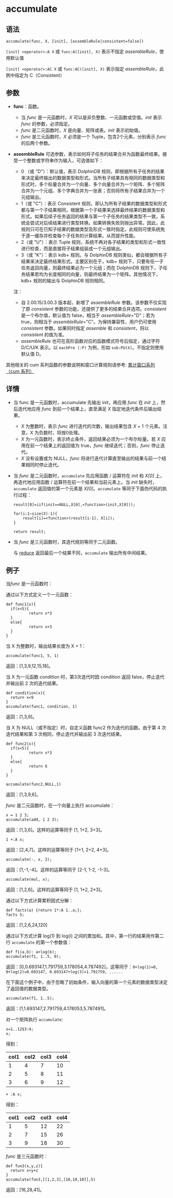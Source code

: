 # accumulate

## 语法

`accumulate(func, X, [init],
[assembleRule|consistent=false])`

`[init] <operator>:A X` 或 `func:A([init],
X)` 表示不指定 *assembleRule*，使用默认值

`[init] <operator>:AC X` 或 `func:AC([init], X)`
表示指定 *assembleRule*，此例中指定为 C（Consistent）

## 参数

* **func**：函数。
  + 当 *func* 是一元函数时，*X*
    可以是非负整数、一元函数或空值。*init* 表示 *func* 的参数，必须指定。
  + *func* 是二元函数时，*X* 是向量、矩阵或表。*init*
    表示初始值。
  + *func* 是三元函数时，*X* 必须是一个
    Tuple，包含2个元素，分别表示 *func* 的后两个参数。
* **assembleRule** 可选参数，表示如何将子任务的结果合并为函数最终结果。接受一个整数或字符串作为输入，可选值如下：
  + 0 （或 "D"）：默认值，表示 DolphinDB
    规则，即根据所有子任务的结果来决定最终输出的数据类型和形式。当所有子结果具有相同的数据类型和形式时，多个标量合并为一个向量、多个向量合并为一个矩阵、多个矩阵合并为一个元组、多个字典合并为一张表；否则将所有子结果合并为一个元组输出。
  + 1（或 "C"）：表示 Consistent
    规则，即认为所有子结果的数据类型和形式都与第一个子结果相同，根据第一个子结果来选择最终结果的数据类型和形式。如果后续子任务返回的结果与第一个子任务的结果类型不一致，系统会尝试对后续结果进行类型转换。如果转换失败则抛出异常。因此，此规则只可在已知子结果的数据类型及形式一致时指定。此规则可使系统免于逐一缓存并检查每个子任务的计算结果，从而提升性能。
  + 2（或 "U"）：表示 Tuple 规则，系统不再对各子结果的类型和形式一致性进行检查，而是直接将子结果组装成一个元组输出。
  + 3（或 "K"）：表示 kdb+ 规则。与 DolphinDB 规则类似，都会根据所有子结果来决定最终结果形式。主要区别在于，kdb+
    规则下，只要有任一子任务返回向量，则最终结果必为一个元组；而在 DolphinDB
    规则下，子任务结果若均为长度相同的向量，则最终结果为一个矩阵。其他情况下，kdb+ 规则的输出与 DolphinDB 规则相同。

  注：
  + 自 2.00.15/3.00.3 版本起，新增了
    *assembleRule* 参数。该参数不仅实现了原 *consistent*
    参数的功能，还提供了更多的结果合并选项。*consistent* 是一个布尔值，默认值为 false，相当于
    *assembleRule*="D"；若为 true，则相当于
    *assembleRule*="C"。为保持兼容性，用户仍可使用 *consistent* 参数。如果同时指定
    *assemble* 和 *consistent*，将以 *consistent*
    的值为准。
  + *assembleRule* 也可在高阶函数对应的函数模式符号后指定，通过字符 D/C/U/K 表示。以
    `eachPre (:P)` 为例，形如
    `sub:PU(X)`。不指定则使用默认值 D。

其他相关的 cum 系列函数的参数说明和窗口计算规则请参考: [累计窗口系列（cum 系列）](../themes/cumFunctions.md)

## 详情

* 当 func 是一元函数时，accumulate 先输出 *init*，再应用 *func* 在 *init*
  上，然后迭代地应用 *func* 到前一个结果上，直至满足 *X* 指定地迭代条件后输出结果。

  + *X* 为整数时，表示 *func* 进行迭代的次数，输出结果包含
    *X* + 1 个元素。注意，X 为负数时，将按0处理。
  + *X* 为一元函数时，表示终止条件，返回结果必须为一个布尔标量。若 *X*
    应用在前一个结果上的返回值为 true，*func* 继续迭代；否则，*func* 停止迭代。
  + *X* 没有设置或为 NULL，*func*
    将进行迭代计算直至输出的结果与前一个结果相同时停止迭代。
* 当 *func* 是二元函数时，`accumulate` 先应用函数 /
  运算符在 *init* 和 *X[0]* 上，再迭代地应用函数 / 运算符在前一个结果和当前元素上。当 *init*
  缺失时，`accumulate` 返回值的第一个元素是
  *X[0]*。`accumulate` 等同于下面伪代码的执行过程：

  ```
  result[0]=iif(init==NULL,X[0],<function>(init,X[0]));

  for(i:1~size(X)-1){
      result[i]=<function>(result[i-1], X[i]);
  }

  return result;
  ```
* 当 *func* 是三元函数时，其迭代规则等同于二元函数。

  与 [reduce](reduce.md)
  返回最后一个结果不同，`accumulate` 输出所有中间结果。

## 例子

当*func* 是一元函数时：

通过以下方式定义一个一元函数：

```
def func1(x){
  if(x<5){
          return x*3
  }
  else{
          return x+3
  }
}
```

当 X 为整数时，输出结果长度为 X + 1：

```
accumulate(func1, 5, 1)
```

返回：[1,3,9,12,15,18]。

当 X 为一元函数 condition 时，第3次迭代时因 condition 返回 false，停止迭代并输出前 2 次的迭代结果。

```
def condition(x){
  return x<9
}
accumulate(func1, condition, 1)
```

返回：[1,3,9]。

当 X 为 NULL（或不指定）时，自定义函数 func2 作为迭代的函数。由于第 4 次迭代结果和第 3 次相同，停止迭代并输出前 3 次迭代结果。

```
def func2(x){
  if(x<5){
          return x*3
  }
  else{
          return 6
  }
}

accumulate(func2,NULL,1)
```

返回：[1,3,9,6]。

*func* 是二元函数时，在一个向量上执行 accumulate：

```
x = 1 2 3;
accumulate(add, 1 2 3);
```

返回：[1,3,6]。这样的运算等同于 [1, 1+2, 3+3]。

```
1 +:A x;
```

返回：[2,4,7]。这样的运算等同于 [1+1, 2+2, 4+3]。

```
accumulate(-, x, 2);
```

返回：[1,-1,-4]。这样的运算等同于 [2-1, 1-2, -1-3]。

```
accumulate(mul, x);
```

返回：[1,2,6]。这样的运算等同于 [1, 1\*2, 2\*3]。

通过以下方式计算累积因式分解：

```
def facts(a) {return 1*:A 1..a;};
facts 5;
```

返回：[1,2,6,24,120]

通过以下方式计算 log(1) 到 log(i) 之间的累加和。其中，第一行的结果用作第二行 `accumulate`
的第一个参数值：

```
def f1(a,b): a+log(b);
accumulate(f1, 1..5, 0);
```

返回：[0,0.693147,1.791759,3.178054,4.787492]。这等同于：`0+log(1)=0,
0+log(2)=0.693147, 0.693147+log(3)=1.791759, ......`

在下面这个例子中，由于忽略了初始条件，输入向量的第一个元素的数据类型决定了返回值的数据类型。

```
accumulate(f1, 1..5);
```

返回：[1,1.693147,2.791759,4.178053,5.787491]。

对一个矩阵执行 `accumulate`:

```
x=1..12$3:4;
x;
```

得到：

| col1 | col2 | col3 | col4 |
| --- | --- | --- | --- |
| 1 | 4 | 7 | 10 |
| 2 | 5 | 8 | 11 |
| 3 | 6 | 9 | 12 |

```
+ :A x;
```

得到：

| col1 | col2 | col3 | col4 |
| --- | --- | --- | --- |
| 1 | 5 | 12 | 22 |
| 2 | 7 | 15 | 26 |
| 3 | 9 | 18 | 30 |

*func* 是三元函数时：

```
def fun3(x,y,z){
  return x+y+z
}
accumulate(fun3,[[1,2,3],[10,10,10]],5)
```

返回：[16,28,41]。

